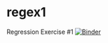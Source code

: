 # regex1
Regression Exercise #1
[![Binder](https://mybinder.org/badge_logo.svg)](https://mybinder.org/v2/gh/kunxing97/Regrex_Scripts.git/regex1_r)
